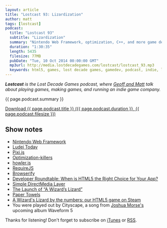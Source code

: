 ```yaml
---
layout: article
title: "Lostcast 93: Lizardization"
author: matt
tags: [lostcast]
podcast:
  title: "Lostcast 93"
  subtitle: "Lizardization"
  summary: "Nintendo Web Framework, optimization, C++, and more game devery."
  duration: "1:30:35"
  length: 5435
  filesize: 77MB
  pubDate: "Tue, 10 Oct 2014 00:00:00 GMT"
  mp3url: http://media.lostdecadegames.com/lostcast/lostcast_93.mp3
  keywords: html5, games, lost decade games, gamedev, podcast, indie, lostcast
---
```

_**Lostcast** is the Lost Decade Games podcast, where [Geoff and Matt](/about/) talk about playing games, making games, and running an indie game company._

{{ page.podcast.summary }}

<a class="download-podcast" href="{{ page.podcast.mp3url }}">
	Download {{ page.podcast.title }} ({{ page.podcast.duration }}, {{ page.podcast.filesize }})
</a>

## Show notes

* [Nintendo Web Framework](https://wiiu-developers.nintendo.com/)
* [Ludei Today](/lostcast-40/)
* [Pixi.js](http://www.pixijs.com/)
* [Optimization-killers](https://github.com/petkaantonov/bluebird/wiki/Optimization-killers)
* [howler.js](http://goldfirestudios.com/blog/104/howler.js-Modern-Web-Audio-Javascript-Library)
* [RequireJS](http://requirejs.org/)
* [Browserify](http://browserify.org/)
* [Developer Roundtable: When is HTML5 the Right Choice for Your App?](http://html5hub.com/developer-roundtable-when-is-html5-the-right-choice-for-your-app/)
* [Simple DirectMedia Layer](https://www.libsdl.org/)
* [The Launch of “A Wizard’s Lizard”](http://blog.whippering.com/post/89985226380/the-launch-of-a-wizards-lizard)
* [Paper Towels](https://www.youtube.com/watch?v=HYkjLUMx19I)
* [A Wizard's Lizard by the numbers: our HTML5 game on Steam](/awl-numbers/)
* You were played out by Cityscape, a song from [Joshua Morse's](http://joshuamorse.bandcamp.com/) upcoming album Waveform 5

Thanks for listening! Don't forget to subscribe on [iTunes](http://itunes.apple.com/us/podcast/lostcast/id481950724) or [RSS](/lostcast.xml).
